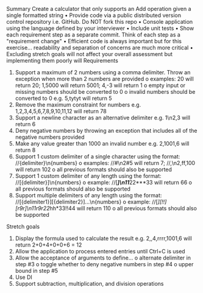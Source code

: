 Summary
Create a calculator that only supports an Add operation given a single formatted string
• Provide code via a public distributed version control repository i.e. GitHub. Do NOT fork this
repo
• Console application using the language defined by your interviewer
• Include unit tests
• Show each requirement step as a separate commit. Think of each step as a "requirement
change"
• Efficient code is always important but for this exercise... readability and separation of
concerns are much more critical
• Excluding stretch goals will not affect your overall assessment but implementing them
poorly will
Requirements
1. Support a maximum of 2 numbers using a comma delimiter. Throw an exception when
more than 2 numbers are provided
o examples: 20 will return 20; 1,5000 will return 5001; 4,-3 will return 1
o empty input or missing numbers should be converted to 0
o invalid numbers should be converted to 0 e.g. 5,tytyt will return 5
2. Remove the maximum constraint for numbers e.g. 1,2,3,4,5,6,7,8,9,10,11,12 will return 78
3. Support a newline character as an alternative delimiter e.g. 1\n2,3 will return 6
4. Deny negative numbers by throwing an exception that includes all of the negative numbers
provided
5. Make any value greater than 1000 an invalid number e.g. 2,1001,6 will return 8
6. Support 1 custom delimiter of a single character using the format: //{delimiter}\n{numbers}
o examples: //#\n2#5 will return 7; //,\n2,ff,100 will return 102
o all previous formats should also be supported
7. Support 1 custom delimiter of any length using the format: //[{delimiter}]\n{numbers}
o example: //[***]\n11***22***33 will return 66
o all previous formats should also be supported
8. Support multiple delimiters of any length using the
format: //[{delimiter1}][{delimiter2}]...\n{numbers}
o example: //[*][!!][r9r]\n11r9r22*hh*33!!44 will return 110
o all previous formats should also be supported

Stretch goals
1. Display the formula used to calculate the result e.g. 2,,4,rrrr,1001,6 will
return 2+0+4+0+0+6 = 12
2. Allow the application to process entered entries until Ctrl+C is used
3. Allow the acceptance of arguments to define...
o alternate delimiter in step #3
o toggle whether to deny negative numbers in step #4
o upper bound in step #5
4. Use DI
5. Support subtraction, multiplication, and division operations
